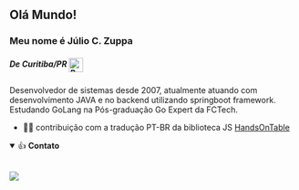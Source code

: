 ## Olá Mundo!
### Meu nome é Júlio C. Zuppa
##### De Curitiba/PR <img class="emoji" title="Brasil" alt="Brasil" src="https://github.githubassets.com/images/icons/emoji/unicode/1f1e7-1f1f7.png?v8" height="25" width="25" align="absmiddle">

<p>
Desenvolvedor de sistemas desde 2007, atualmente atuando com desenvolvimento JAVA e no backend utilizando springboot framework.
Estudando GoLang na Pós-graduação Go Expert da FCTech.
</p>

- 🤜🤛 contribuição com a tradução PT-BR da biblioteca JS [HandsOnTable](https://github.com/handsontable/handsontable)

<details open>
<summary> 👍 <b>Contato</b></summary>
  <br>
  <p align = "left">    
    <a href="https://www.linkedin.com/in/juliozuppa/" target="_blank">
      <img src="https://img.shields.io/badge/linkedin-%230077B5.svg?&style=for-the-badge&logo=linkedin&logoColor=white"/>
    </a>   
  </p>
</details>

<!--
Here are some ideas to get you started:

- 🔭 I’m currently working on ...
- 🌱 I’m currently learning ...
- 👯 I’m looking to collaborate on ...
- 🤔 I’m looking for help with ...
- 💬 Ask me about ...
- 📫 How to reach me: ...
- 😄 Pronouns: ...
- ⚡ Fun fact: ...
-->
